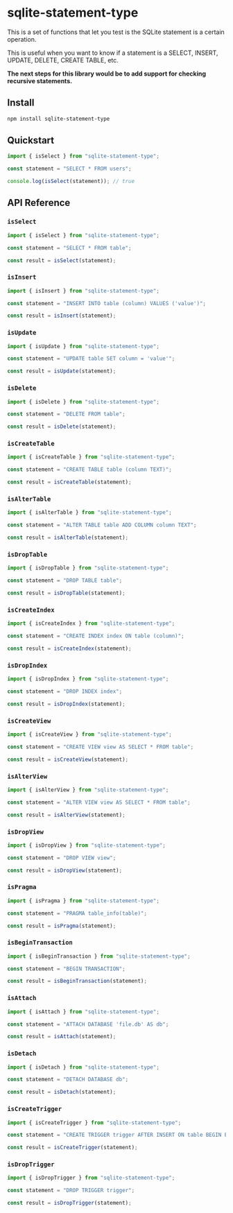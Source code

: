 # sqlite-statement-type

This is a set of functions that let you test is the SQLite statement is a certain operation.

This is useful when you want to know if a statement is a SELECT, INSERT, UPDATE, DELETE, CREATE TABLE, etc.

**The next steps for this library would be to add support for checking recursive statements.**

## Install

```bash
npm install sqlite-statement-type
```

## Quickstart

```ts
import { isSelect } from "sqlite-statement-type";

const statement = "SELECT * FROM users";

console.log(isSelect(statement)); // true
```

## API Reference

### `isSelect`

```ts
import { isSelect } from "sqlite-statement-type";

const statement = "SELECT * FROM table";

const result = isSelect(statement);
```

### `isInsert`

```ts
import { isInsert } from "sqlite-statement-type";

const statement = "INSERT INTO table (column) VALUES ('value')";

const result = isInsert(statement);
```

### `isUpdate`

```ts
import { isUpdate } from "sqlite-statement-type";

const statement = "UPDATE table SET column = 'value'";

const result = isUpdate(statement);
```

### `isDelete`

```ts
import { isDelete } from "sqlite-statement-type";

const statement = "DELETE FROM table";

const result = isDelete(statement);
```

### `isCreateTable`

```ts
import { isCreateTable } from "sqlite-statement-type";

const statement = "CREATE TABLE table (column TEXT)";

const result = isCreateTable(statement);
```

### `isAlterTable`

```ts
import { isAlterTable } from "sqlite-statement-type";

const statement = "ALTER TABLE table ADD COLUMN column TEXT";

const result = isAlterTable(statement);
```

### `isDropTable`

```ts
import { isDropTable } from "sqlite-statement-type";

const statement = "DROP TABLE table";

const result = isDropTable(statement);
```

### `isCreateIndex`

```ts
import { isCreateIndex } from "sqlite-statement-type";

const statement = "CREATE INDEX index ON table (column)";

const result = isCreateIndex(statement);
```

### `isDropIndex`

```ts
import { isDropIndex } from "sqlite-statement-type";

const statement = "DROP INDEX index";

const result = isDropIndex(statement);
```

### `isCreateView`

```ts
import { isCreateView } from "sqlite-statement-type";

const statement = "CREATE VIEW view AS SELECT * FROM table";

const result = isCreateView(statement);
```

### `isAlterView`

```ts
import { isAlterView } from "sqlite-statement-type";

const statement = "ALTER VIEW view AS SELECT * FROM table";

const result = isAlterView(statement);
```

### `isDropView`

```ts
import { isDropView } from "sqlite-statement-type";

const statement = "DROP VIEW view";

const result = isDropView(statement);
```

### `isPragma`

```ts
import { isPragma } from "sqlite-statement-type";

const statement = "PRAGMA table_info(table)";

const result = isPragma(statement);
```

### `isBeginTransaction`

```ts
import { isBeginTransaction } from "sqlite-statement-type";

const statement = "BEGIN TRANSACTION";

const result = isBeginTransaction(statement);
```

### `isAttach`

```ts
import { isAttach } from "sqlite-statement-type";

const statement = "ATTACH DATABASE 'file.db' AS db";

const result = isAttach(statement);
```

### `isDetach`

```ts
import { isDetach } from "sqlite-statement-type";

const statement = "DETACH DATABASE db";

const result = isDetach(statement);
```

### `isCreateTrigger`

```ts
import { isCreateTrigger } from "sqlite-statement-type";

const statement = "CREATE TRIGGER trigger AFTER INSERT ON table BEGIN END";

const result = isCreateTrigger(statement);
```

### `isDropTrigger`

```ts
import { isDropTrigger } from "sqlite-statement-type";

const statement = "DROP TRIGGER trigger";

const result = isDropTrigger(statement);
```
